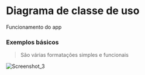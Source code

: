 # Diagrama de classe de uso

Funcionamento do app

### Exemplos básicos

> São várias formatações simples e funcionais

![Screenshot_3](https://user-images.githubusercontent.com/73204469/195923445-b5fe2410-449b-4017-aeec-594d4c51e087.jpg)

